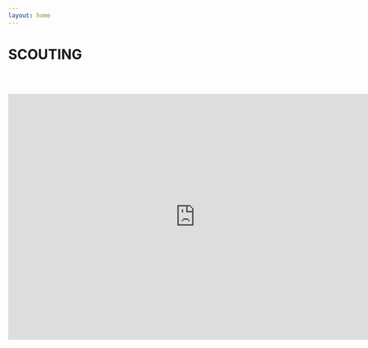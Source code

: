 ```yaml
---
layout: home
---
```

<div class="logo-box">
	<h1>SCOUTING</h1>
</div>
<div class="information hidden">
	<h3>
	<br>
	<br>
	<iframe src="https://docs.google.com/forms/d/e/1FAIpQLScJwuQBZmlEgslfGSdsTSwhDLhRKuoXw6IeKEhrt_U1yQNM8g/viewform?embedded=true" width="760" height="500" frameborder="0" marginheight="0" marginwidth="0">Loading...</iframe>
<script>
(function (){
	const password = prompt("Password:")
	if (password.toLowerCase() === "password"){
		document.querySelector(".information").classList.remove("hidden");
	}
})()
</script>



